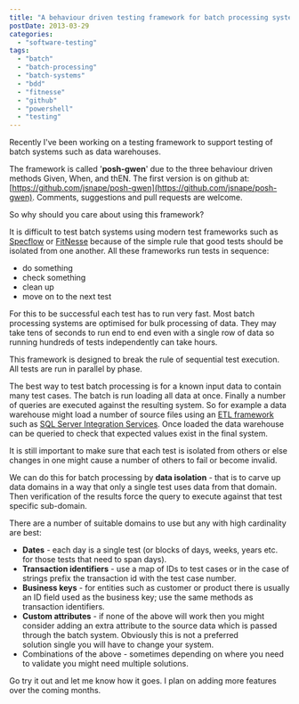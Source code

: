 ```yaml
---
title: "A behaviour driven testing framework for batch processing systems"
postDate: 2013-03-29
categories: 
  - "software-testing"
tags: 
  - "batch"
  - "batch-processing"
  - "batch-systems"
  - "bdd"
  - "fitnesse"
  - "github"
  - "powershell"
  - "testing"
---
```


Recently I've been working on a testing framework to support testing of batch systems such as data warehouses.

The framework is called '**posh-gwen**' due to the three behaviour driven methods Given, When, and thEN. The first version is on github at: [https://github.com/jsnape/posh-gwen](https://github.com/jsnape/posh-gwen). Comments, suggestions and pull requests are welcome.

So why should you care about using this framework?

It is difficult to test batch systems using modern test frameworks such as [Specflow](http://www.specflow.org/) or [FitNesse](http://www.fitnesse.org/) because of the simple rule that good tests should be isolated from one another. All these frameworks run tests in sequence:

- do something
- check something
- clean up
- move on to the next test

For this to be successful each test has to run very fast. Most batch processing systems are optimised for bulk processing of data. They may take tens of seconds to run end to end even with a single row of data so running hundreds of tests independently can take hours.

This framework is designed to break the rule of sequential test execution. All tests are run in parallel by phase.

The best way to test batch processing is for a known input data to contain many test cases. The batch is run loading all data at once. Finally a number of queries are executed against the resulting system. So for example a data warehouse might load a number of source files using an [ETL framework](http://en.wikipedia.org/wiki/Extract,_transform,_load) such as [SQL Server Integration Services](http://msdn.microsoft.com/en-us/library/ms141026.aspx). Once loaded the data warehouse can be queried to check that expected values exist in the final system.

It is still important to make sure that each test is isolated from others or else changes in one might cause a number of others to fail or become invalid.

We can do this for batch processing by **data isolation** - that is to carve up data domains in a way that only a single test uses data from that domain. Then verification of the results force the query to execute against that test specific sub-domain.

There are a number of suitable domains to use but any with high cardinality are best:

- **Dates** - each day is a single test (or blocks of days, weeks, years etc. for those tests that need to span days).
- **Transaction identifiers** - use a map of IDs to test cases or in the case of strings prefix the transaction id with the test case number.
- **Business keys** - for entities such as customer or product there is usually an ID field used as the business key; use the same methods as transaction identifiers.
- **Custom attributes** - if none of the above will work then you might consider adding an extra attribute to the source data which is passed through the batch system. Obviously this is not a preferred solution single you will have to change your system.
- Combinations of the above - sometimes depending on where you need to validate you might need multiple solutions.

Go try it out and let me know how it goes. I plan on adding more features over the coming months.
